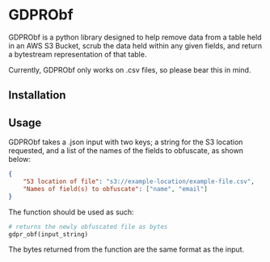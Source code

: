 # GDPRObf
GDPRObf is a python library designed to help remove data from a table held in an AWS S3 Bucket, scrub the data held within any given fields, and return a bytestream representation of that table.

Currently, GDPRObf only works on .csv files, so please bear this in mind.
## Installation

## Usage
GDPRObf takes a .json input with two keys; a string for the S3 location requested, and a list of the names of the fields to obfuscate, as shown below:
```json
{
    "S3 location of file": "s3://example-location/example-file.csv",
    "Names of field(s) to obfuscate": ["name", "email"]
}
```
The function should be used as such:
```python
# returns the newly obfuscated file as bytes
gdpr_obf(input_string)
```
The bytes returned from the function are the same format as the input.